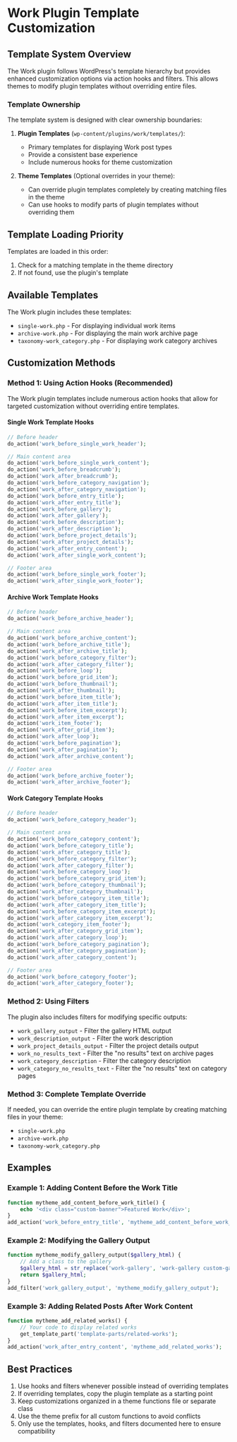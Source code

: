 # Work Plugin Template Customization

## Template System Overview

The Work plugin follows WordPress's template hierarchy but provides enhanced customization options via action hooks and filters. This allows themes to modify plugin templates without overriding entire files.

### Template Ownership

The template system is designed with clear ownership boundaries:

1. **Plugin Templates** (`wp-content/plugins/work/templates/`):
   - Primary templates for displaying Work post types
   - Provide a consistent base experience
   - Include numerous hooks for theme customization

2. **Theme Templates** (Optional overrides in your theme):
   - Can override plugin templates completely by creating matching files in the theme
   - Can use hooks to modify parts of plugin templates without overriding them

## Template Loading Priority

Templates are loaded in this order:

1. Check for a matching template in the theme directory
2. If not found, use the plugin's template

## Available Templates

The Work plugin includes these templates:

- `single-work.php` - For displaying individual work items
- `archive-work.php` - For displaying the main work archive page
- `taxonomy-work_category.php` - For displaying work category archives

## Customization Methods

### Method 1: Using Action Hooks (Recommended)

The Work plugin templates include numerous action hooks that allow for targeted customization without overriding entire templates.

#### Single Work Template Hooks

```php
// Before header
do_action('work_before_single_work_header');

// Main content area
do_action('work_before_single_work_content');
do_action('work_before_breadcrumb');
do_action('work_after_breadcrumb');
do_action('work_before_category_navigation');
do_action('work_after_category_navigation');
do_action('work_before_entry_title');
do_action('work_after_entry_title');
do_action('work_before_gallery');
do_action('work_after_gallery');
do_action('work_before_description');
do_action('work_after_description');
do_action('work_before_project_details');
do_action('work_after_project_details');
do_action('work_after_entry_content');
do_action('work_after_single_work_content');

// Footer area
do_action('work_before_single_work_footer');
do_action('work_after_single_work_footer');
```

#### Archive Work Template Hooks

```php
// Before header
do_action('work_before_archive_header');

// Main content area
do_action('work_before_archive_content');
do_action('work_before_archive_title');
do_action('work_after_archive_title');
do_action('work_before_category_filter');
do_action('work_after_category_filter');
do_action('work_before_loop');
do_action('work_before_grid_item');
do_action('work_before_thumbnail');
do_action('work_after_thumbnail');
do_action('work_before_item_title');
do_action('work_after_item_title');
do_action('work_before_item_excerpt');
do_action('work_after_item_excerpt');
do_action('work_item_footer');
do_action('work_after_grid_item');
do_action('work_after_loop');
do_action('work_before_pagination');
do_action('work_after_pagination');
do_action('work_after_archive_content');

// Footer area
do_action('work_before_archive_footer');
do_action('work_after_archive_footer');
```

#### Work Category Template Hooks

```php
// Before header
do_action('work_before_category_header');

// Main content area
do_action('work_before_category_content');
do_action('work_before_category_title');
do_action('work_after_category_title');
do_action('work_before_category_filter');
do_action('work_after_category_filter');
do_action('work_before_category_loop');
do_action('work_before_category_grid_item');
do_action('work_before_category_thumbnail');
do_action('work_after_category_thumbnail');
do_action('work_before_category_item_title');
do_action('work_after_category_item_title');
do_action('work_before_category_item_excerpt');
do_action('work_after_category_item_excerpt');
do_action('work_category_item_footer');
do_action('work_after_category_grid_item');
do_action('work_after_category_loop');
do_action('work_before_category_pagination');
do_action('work_after_category_pagination');
do_action('work_after_category_content');

// Footer area
do_action('work_before_category_footer');
do_action('work_after_category_footer');
```

### Method 2: Using Filters

The plugin also includes filters for modifying specific outputs:

- `work_gallery_output` - Filter the gallery HTML output
- `work_description_output` - Filter the work description
- `work_project_details_output` - Filter the project details output
- `work_no_results_text` - Filter the "no results" text on archive pages
- `work_category_description` - Filter the category description
- `work_category_no_results_text` - Filter the "no results" text on category pages

### Method 3: Complete Template Override

If needed, you can override the entire plugin template by creating matching files in your theme:

- `single-work.php`
- `archive-work.php`
- `taxonomy-work_category.php`

## Examples

### Example 1: Adding Content Before the Work Title

```php
function mytheme_add_content_before_work_title() {
    echo '<div class="custom-banner">Featured Work</div>';
}
add_action('work_before_entry_title', 'mytheme_add_content_before_work_title');
```

### Example 2: Modifying the Gallery Output

```php
function mytheme_modify_gallery_output($gallery_html) {
    // Add a class to the gallery
    $gallery_html = str_replace('work-gallery', 'work-gallery custom-gallery', $gallery_html);
    return $gallery_html;
}
add_filter('work_gallery_output', 'mytheme_modify_gallery_output');
```

### Example 3: Adding Related Posts After Work Content

```php
function mytheme_add_related_works() {
    // Your code to display related works
    get_template_part('template-parts/related-works');
}
add_action('work_after_entry_content', 'mytheme_add_related_works');
```

## Best Practices

1. Use hooks and filters whenever possible instead of overriding templates
2. If overriding templates, copy the plugin template as a starting point
3. Keep customizations organized in a theme functions file or separate class
4. Use the theme prefix for all custom functions to avoid conflicts
5. Only use the templates, hooks, and filters documented here to ensure compatibility 